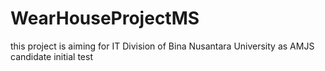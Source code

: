 # WearHouseProjectMS
this project is aiming for IT Division of Bina Nusantara University as AMJS candidate initial test
